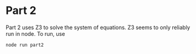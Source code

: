 # Part 2

Part 2 uses Z3 to solve the system of equations. Z3 seems to only reliably run in node.
To run, use

```sh
node run part2
```
